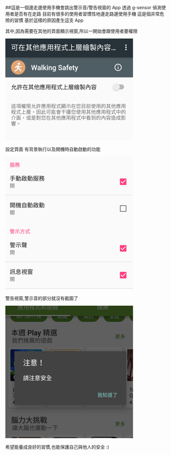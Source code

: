##這是一個邊走邊使用手機會跳出警示音/警告視窗的 App
透過 g-sensor 偵測使用者是否有在走路
目前有很多的使用者習慣性地邊走路邊使用手機
這是個非常危險的習慣
基於這樣的原因產生這支 App

其中,因為需要在其他的頁面顯示視窗,所以一開始會跟使用者要權限

![image](./wiki/pic/ws1.png)

設定頁面
有背景執行以及開機時自動啟動的功能

![image](./wiki/pic/ws2.png)

警告視窗,警示音的部分就沒有截圖了

![image](./wiki/pic/ws3.png)

希望能養成良好的習慣,也能保護自己與他人的安全 :)
